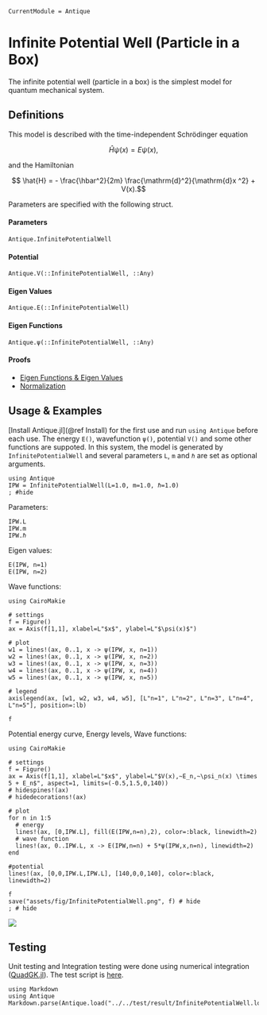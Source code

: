 ```@meta
CurrentModule = Antique
```

# Infinite Potential Well (Particle in a Box)

The infinite potential well (particle in a box) is the simplest model for quantum mechanical system.

## Definitions

This model is described with the time-independent Schrödinger equation
```math
  \hat{H} \psi(x) = E \psi(x),
```
and the Hamiltonian
```math
  \hat{H} = - \frac{\hbar^2}{2m} \frac{\mathrm{d}^2}{\mathrm{d}x ^2} + V(x).
```
Parameters are specified with the following struct.

#### Parameters
```@docs; canonical=false
Antique.InfinitePotentialWell
```

#### Potential
```@docs; canonical=false
Antique.V(::InfinitePotentialWell, ::Any)
```

#### Eigen Values
```@docs; canonical=false
Antique.E(::InfinitePotentialWell)
```

#### Eigen Functions
```@docs; canonical=false
Antique.ψ(::InfinitePotentialWell, ::Any)
```

#### Proofs
- [Eigen Functions & Eigen Values](https://ja.wolframalpha.com/input?i2d=true&i=D%5B%5C%2840%29Sqrt%5BDivide%5B2%2Ca%5D%5Dsin%5C%2840%29Divide%5Bn%CF%80x%2Ca%5D%5C%2841%29%5C%2841%29%2C%7Bx%2C2%7D%5D)
- [Normalization](https://ja.wolframalpha.com/input?i=Integrate%5B%28%28Sqrt%5B2%2Fa%5Dsin%28%CF%80x%2Fa%29%29%29%5E2%2C+%7Bx%2C0%2Ca%7D%5D)

## Usage & Examples

[Install Antique.jl](@ref Install) for the first use and run `using Antique` before each use. The energy `E()`, wavefunction `ψ()`, potential `V()` and some other functions are suppoted. In this system, the model is generated by `InfinitePotentialWell` and several parameters `L`, `m` and `ℏ` are set as optional arguments.

```@example IPW
using Antique
IPW = InfinitePotentialWell(L=1.0, m=1.0, ℏ=1.0)
; #hide
```

Parameters:

```@repl IPW
IPW.L
IPW.m
IPW.ℏ
```

Eigen values:

```@repl IPW
E(IPW, n=1)
E(IPW, n=2)
```

Wave functions:

```@example IPW
using CairoMakie

# settings
f = Figure()
ax = Axis(f[1,1], xlabel=L"$x$", ylabel=L"$\psi(x)$")

# plot
w1 = lines!(ax, 0..1, x -> ψ(IPW, x, n=1))
w2 = lines!(ax, 0..1, x -> ψ(IPW, x, n=2))
w3 = lines!(ax, 0..1, x -> ψ(IPW, x, n=3))
w4 = lines!(ax, 0..1, x -> ψ(IPW, x, n=4))
w5 = lines!(ax, 0..1, x -> ψ(IPW, x, n=5))

# legend
axislegend(ax, [w1, w2, w3, w4, w5], [L"n=1", L"n=2", L"n=3", L"n=4", L"n=5"], position=:lb)

f
```

Potential energy curve, Energy levels, Wave functions:

```@example IPW
using CairoMakie

# settings
f = Figure()
ax = Axis(f[1,1], xlabel=L"$x$", ylabel=L"$V(x),~E_n,~\psi_n(x) \times 5 + E_n$", aspect=1, limits=(-0.5,1.5,0,140))
# hidespines!(ax)
# hidedecorations!(ax)

# plot
for n in 1:5
  # energy
  lines!(ax, [0,IPW.L], fill(E(IPW,n=n),2), color=:black, linewidth=2)
  # wave function
  lines!(ax, 0..IPW.L, x -> E(IPW,n=n) + 5*ψ(IPW,x,n=n), linewidth=2)
end

#potential
lines!(ax, [0,0,IPW.L,IPW.L], [140,0,0,140], color=:black, linewidth=2)

f
save("assets/fig/InfinitePotentialWell.png", f) # hide
; # hide
```

![](assets/fig/InfinitePotentialWell.png)

## Testing

Unit testing and Integration testing were done using numerical integration ([QuadGK.jl](https://juliamath.github.io/QuadGK.jl/stable/)). The test script is [here](https://github.com/ohno/Antique.jl/blob/main/test/InfinitePotentialWell.jl).

```@eval
using Markdown
using Antique
Markdown.parse(Antique.load("../../test/result/InfinitePotentialWell.log"))
```